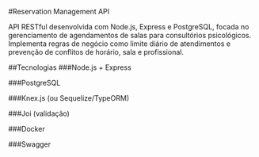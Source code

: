 #Reservation Management API

API RESTful desenvolvida com Node.js, Express e PostgreSQL, focada no gerenciamento de agendamentos de salas para consultórios psicológicos.
Implementa regras de negócio como limite diário de atendimentos e prevenção de conflitos de horário, sala e profissional.

##Tecnologias
###Node.js + Express

###PostgreSQL

###Knex.js (ou Sequelize/TypeORM)

###Joi (validação)

###Docker

###Swagger

